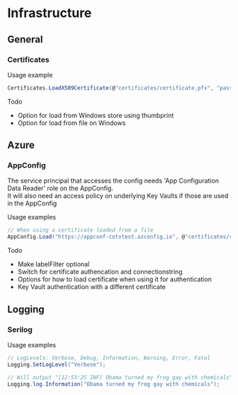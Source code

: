 # Infrastructure

## General

### Certificates

Usage example 
``` c#
Certificates.LoadX509Certificate(@"certificates/certificate.pfx", "password");
```

Todo
- Option for load from Windows store using thumbprint
- Option for load from file on Windows

## Azure

### AppConfig

The service principal that accesses the config needs 'App Configuration Data Reader' role on the AppConfig.  
It will also need an access policy on underlying Key Vaults if those are used in the AppConfig

Usage examples  
``` c#
// When using a certificate loaded from a file
AppConfig.Load("https://appconf-cotvtest.azconfig.io", @"certificates/certificate.pfx", "password")
```

Todo  
- Make labelFilter optional
- Switch for certificate authencation and connectionstring
- Options for how to load certificate when using it for authentication
- Key Vault authentication with a different certificate

## Logging

### Serilog

Usage examples  
``` c#
// LogLevels: Verbose, Debug, Information, Warning, Error, Fatal
Logging.SetLogLevel("Verbose");

// Will output "[12:53:25 INF] Obama turned my frog gay with chemicals"
Logging.log.Information("Obama turned my frog gay with chemicals");
```